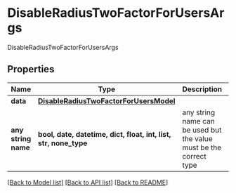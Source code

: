 # DisableRadiusTwoFactorForUsersArgs

DisableRadiusTwoFactorForUsersArgs

## Properties
Name | Type | Description | Notes
------------ | ------------- | ------------- | -------------
**data** | [**DisableRadiusTwoFactorForUsersModel**](DisableRadiusTwoFactorForUsersModel.md) |  | [optional] 
**any string name** | **bool, date, datetime, dict, float, int, list, str, none_type** | any string name can be used but the value must be the correct type | [optional]

[[Back to Model list]](../README.md#documentation-for-models) [[Back to API list]](../README.md#documentation-for-api-endpoints) [[Back to README]](../README.md)


